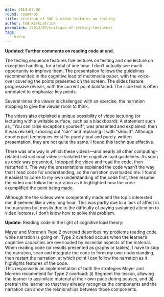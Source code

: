 ```yaml
---
date: 2013-07-30
round: round-05
title: Critique of SWC 4 video lectures on testing
author: Ted Kirkpatrick
permalink: /2013/07/critique-of-testing-lectures/
tags:
  - Video
---
```

**Updated: Further comments on reading code at end.**

The testing sequence features five lectures on testing and one lecture on exception handling, for a total of one hour. I don&#8217;t actually see much opportunity to improve them. The presentation follows the guidelines recommended in the cognitive load of multimedia paper, with the voice-over covering the points presented on the screen. The slides feature progressive reveals, with the current point boldfaced. The slide text is often annotated to emphasize key points.

Several times the viewer is challenged with an exercise, the narration stopping to give the viewer room to think.

The videos also exploited a unique possibility of video lecturing (or lecturing with a writable surface, such as a blackboard): A statement such as, &#8220;You can raise exceptions yourself&#8221;, was presented and explained, then it was revised, crossing out &#8220;can&#8221; and replacing it with &#8220;should&#8221;. Although counterpart techniques exist for purely-oral and purely-written presentation, they are not quite the same. I found this technique effective.

There was one way in which these videos&#8212;and nearly all other computing-related instructional videos&#8212;violated the cognitive load guidelines. As soon as code was presented, I stopped the video and read the code, then restarted it. The way the presentations explained the code wasn&#8217;t the way that I read code for understanding, so the narration overloaded me. I found it easiest to come to my own understanding of the code first, then resume the video and follow the narration as it highlighted how the code exemplified the point being made.

Although the the videos were competently made and the topic interested me, it seemed like a very long hour. This was partly due to a lack of affect in the narration but mostly due to the difficulty of paying sustained attention to video lectures. I don&#8217;t know how to solve this problem.

**Update:** Reading code in the light of cognitive load theory:

Mayer and Moreno&#8217;s Type 2 overload describes my problems reading code while narration is going on. Type 2 overload occurs when the learner&#8217;s cognitive capacities are overloaded by essential aspects of the material. When reading code (or results presented as graphs or tables), I have to stop the narration, scan and integrate the code to form my own understanding, then restart the narration, at which point I can follow the narration as it highlights features of the code.  
This response is an implementation of both the strategies Mayer and Moreno recommend for Type 2 overload: (i) Segment the lesson, allowing the learner to assimilate material at their own pace during pauses, and (ii) pretrain the learner so that they already recognize the components and the narration can show the relationships between those components.
